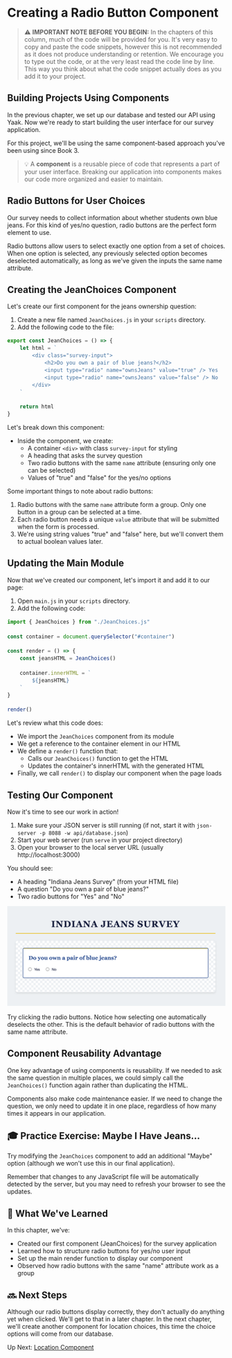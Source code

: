 # Creating a Radio Button Component

> ⚠️ **IMPORTANT NOTE BEFORE YOU BEGIN:** In the chapters of this column, much of the code will be provided for you. It's very easy to copy and paste the code snippets, however this is not recommended as it does not produce understanding or retention. We encourage you to type out the code, or at the very least read the code line by line. This way you think about what the code snippet actually does as you add it to your project.

## Building Projects Using Components

In the previous chapter, we set up our database and tested our API using Yaak. Now we're ready to start building the user interface for our survey application.

For this project, we'll be using the same component-based approach you've been using since Book 3. 

>💡 A **component** is a reusable piece of code that represents a part of your user interface. Breaking our application into components makes our code more organized and easier to maintain.

## Radio Buttons for User Choices

Our survey needs to collect information about whether students own blue jeans. For this kind of yes/no question, radio buttons are the perfect form element to use.

Radio buttons allow users to select exactly one option from a set of choices. When one option is selected, any previously selected option becomes deselected automatically, as long as we've given the inputs the same name attribute. 

## Creating the JeanChoices Component

Let's create our first component for the jeans ownership question:

1. Create a new file named `JeanChoices.js` in your `scripts` directory.
2. Add the following code to the file:

```javascript
export const JeanChoices = () => {
    let html = `
        <div class="survey-input">
            <h2>Do you own a pair of blue jeans?</h2>
            <input type="radio" name="ownsJeans" value="true" /> Yes
            <input type="radio" name="ownsJeans" value="false" /> No
        </div>
    `

    return html
}
```

Let's break down this component:

- Inside the component, we create:
  - A container `<div>` with class `survey-input` for styling
  - A heading that asks the survey question
  - Two radio buttons with the same `name` attribute (ensuring only one can be selected)
  - Values of "true" and "false" for the yes/no options

Some important things to note about radio buttons:

1. Radio buttons with the same `name` attribute form a group. Only one button in a group can be selected at a time.
2. Each radio button needs a unique `value` attribute that will be submitted when the form is processed.
3. We're using string values "true" and "false" here, but we'll convert them to actual boolean values later.

## Updating the Main Module

Now that we've created our component, let's import it and add it to our page:

1. Open `main.js` in your `scripts` directory.
2. Add the following code:

```javascript
import { JeanChoices } from "./JeanChoices.js"

const container = document.querySelector("#container")

const render = () => {
    const jeansHTML = JeanChoices()
    
    container.innerHTML = `
        ${jeansHTML}
    `
}

render()
```

Let's review what this code does:

- We import the `JeanChoices` component from its module
- We get a reference to the container element in our HTML
- We define a `render()` function that:
  - Calls our `JeanChoices()` function to get the HTML
  - Updates the container's innerHTML with the generated HTML
- Finally, we call `render()` to display our component when the page loads

## Testing Our Component

Now it's time to see our work in action!

1. Make sure your JSON server is still running (if not, start it with `json-server -p 8088 -w api/database.json`)
2. Start your web server (run `serve` in your project directory)
3. Open your browser to the local server URL (usually http://localhost:3000)

You should see:
- A heading "Indiana Jeans Survey" (from your HTML file)
- A question "Do you own a pair of blue jeans?"
- Two radio buttons for "Yes" and "No"

![](./images/indiana-jeans-jeans-component.png)

Try clicking the radio buttons. Notice how selecting one automatically deselects the other. This is the default behavior of radio buttons with the same name attribute.

## Component Reusability Advantage

One key advantage of using components is reusability. If we needed to ask the same question in multiple places, we could simply call the `JeanChoices()` function again rather than duplicating the HTML.

Components also make code maintenance easier. If we need to change the question, we only need to update it in one place, regardless of how many times it appears in our application.

## 🎓 Practice Exercise: Maybe I Have Jeans...

Try modifying the `JeanChoices` component to add an additional "Maybe" option (although we won't use this in our final application).

Remember that changes to any JavaScript file will be automatically detected by the server, but you may need to refresh your browser to see the updates.

## 📝 What We've Learned

In this chapter, we've:
- Created our first component (JeanChoices) for the survey application
- Learned how to structure radio buttons for yes/no user input
- Set up the main render function to display our component
- Observed how radio buttons with the same "name" attribute work as a group

## 🔜 Next Steps

Although our radio buttons display correctly, they don't actually do anything yet when clicked. We'll get to that in a later chapter. In the next chapter, we'll create another component for location choices, this time the choice options will come from our database. 

Up Next: [Location Component](./IJ_LOCATION_COMPONENT.md)